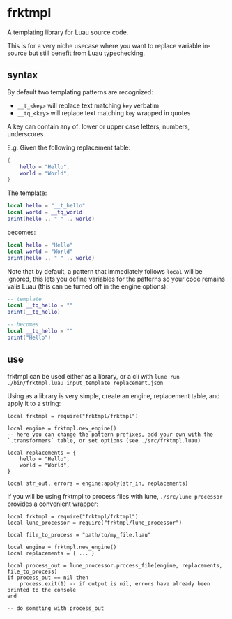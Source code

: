 # frktmpl

A templating library for Luau source code.

This is for a very niche usecase where you want to replace variable in-source but still benefit from Luau typechecking.

## syntax

By default two templating patterns are recognized:

- `__t_<key>` will replace text matching `key` verbatim
- `__tq_<key>` will replace text matching `key` wrapped in quotes

A key can contain any of: lower or upper case letters, numbers, underscores

E.g. Given the following replacement table:

```lua
{
    hello = "Hello",
    world = "World",
}
```

The template:

```lua
local hello = "__t_hello"
local world = __tq_world
print(hello .. " " .. world)
```

becomes:

```lua
local hello = "Hello"
local world = "World"
print(hello .. " " .. world)
```

Note that by default, a pattern that immediately follows `local` will be
ignored, this lets you define variables for the patterns so your code remains
valis Luau (this can be turned off in the engine options):

```lua
-- template
local __tq_hello = ""
print(__tq_hello)

-- becomes
local __tq_hello = ""
print("Hello")
```

## use

frktmpl can be used either as a library, or a cli with `lune run ./bin/frktmpl.luau input_template replacement.json`

Using as a library is very simple, create an engine, replacement table, and apply it to a string:

```luau
local frktmpl = require("frktmpl/frktmpl")

local engine = frktmpl.new_engine()
-- here you can change the pattern prefixes, add your own with the `.transformers` table, or set options (see ./src/frktmpl.luau)

local replacements = {
    hello = "Hello",
    world = "World",
}

local str_out, errors = engine:apply(str_in, replacements)
```

If you will be using frktmpl to process files with lune, `./src/lune_processor` provides a convenient wrapper:

```luau
local frktmpl = require("frktmpl/frktmpl")
local lune_processor = require("frktmpl/lune_processor")

local file_to_process = "path/to/my_file.luau"

local engine = frktmpl.new_engine()
local replacements = { ... }

local process_out = lune_processor.process_file(engine, replacements, file_to_process)
if process_out == nil then
    process.exit(1) -- if output is nil, errors have already been printed to the console
end

-- do someting with process_out
```
